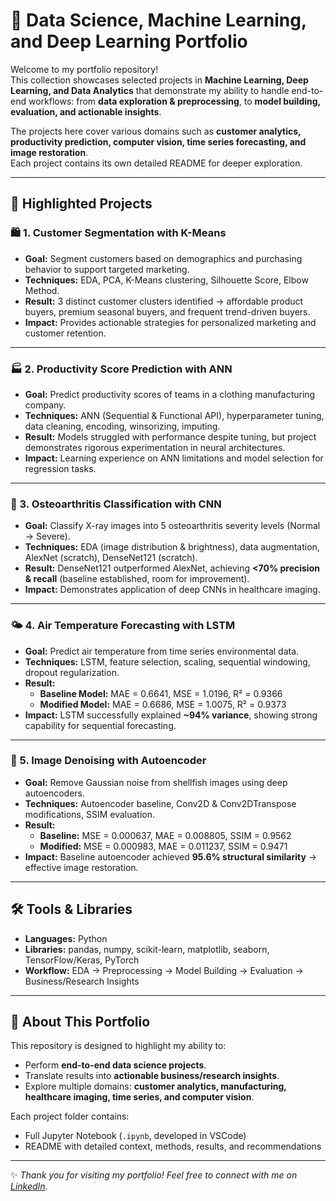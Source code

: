 # 📂 Data Science, Machine Learning, and Deep Learning Portfolio
Welcome to my portfolio repository!  
This collection showcases selected projects in **Machine Learning, Deep Learning, and Data Analytics** that demonstrate my ability to handle end-to-end workflows: from **data exploration & preprocessing**, to **model building, evaluation, and actionable insights**.  

The projects here cover various domains such as **customer analytics, productivity prediction, computer vision, time series forecasting, and image restoration**.  
Each project contains its own detailed README for deeper exploration.

---

## 🚀 Highlighted Projects

### 🛍️ 1. Customer Segmentation with K-Means
- **Goal:** Segment customers based on demographics and purchasing behavior to support targeted marketing.  
- **Techniques:** EDA, PCA, K-Means clustering, Silhouette Score, Elbow Method.  
- **Result:** 3 distinct customer clusters identified → affordable product buyers, premium seasonal buyers, and frequent trend-driven buyers.  
- **Impact:** Provides actionable strategies for personalized marketing and customer retention.

---

### 🏭 2. Productivity Score Prediction with ANN
- **Goal:** Predict productivity scores of teams in a clothing manufacturing company.  
- **Techniques:** ANN (Sequential & Functional API), hyperparameter tuning, data cleaning, encoding, winsorizing, imputing.  
- **Result:** Models struggled with performance despite tuning, but project demonstrates rigorous experimentation in neural architectures.  
- **Impact:** Learning experience on ANN limitations and model selection for regression tasks.

---

### 🦴 3. Osteoarthritis Classification with CNN
- **Goal:** Classify X-ray images into 5 osteoarthritis severity levels (Normal → Severe).  
- **Techniques:** EDA (image distribution & brightness), data augmentation, AlexNet (scratch), DenseNet121 (scratch).  
- **Result:** DenseNet121 outperformed AlexNet, achieving **<70% precision & recall** (baseline established, room for improvement).  
- **Impact:** Demonstrates application of deep CNNs in healthcare imaging.

---

### 🌤️ 4. Air Temperature Forecasting with LSTM
- **Goal:** Predict air temperature from time series environmental data.  
- **Techniques:** LSTM, feature selection, scaling, sequential windowing, dropout regularization.  
- **Result:**  
  - **Baseline Model:** MAE = 0.6641, MSE = 1.0196, R² = 0.9366  
  - **Modified Model:** MAE = 0.6686, MSE = 1.0075, R² = 0.9373  
- **Impact:** LSTM successfully explained **~94% variance**, showing strong capability for sequential forecasting.

---

### 🐚 5. Image Denoising with Autoencoder
- **Goal:** Remove Gaussian noise from shellfish images using deep autoencoders.  
- **Techniques:** Autoencoder baseline, Conv2D & Conv2DTranspose modifications, SSIM evaluation.  
- **Result:**  
  - **Baseline:** MSE = 0.000637, MAE = 0.008805, SSIM = 0.9562  
  - **Modified:** MSE = 0.000983, MAE = 0.011237, SSIM = 0.9471  
- **Impact:** Baseline autoencoder achieved **95.6% structural similarity** → effective image restoration.

---

## 🛠️ Tools & Libraries
- **Languages:** Python  
- **Libraries:** pandas, numpy, scikit-learn, matplotlib, seaborn, TensorFlow/Keras, PyTorch  
- **Workflow:** EDA → Preprocessing → Model Building → Evaluation → Business/Research Insights

---

## 📌 About This Portfolio
This repository is designed to highlight my ability to:
- Perform **end-to-end data science projects**.  
- Translate results into **actionable business/research insights**.  
- Explore multiple domains: **customer analytics, manufacturing, healthcare imaging, time series, and computer vision**.  

Each project folder contains:
- Full Jupyter Notebook (`.ipynb`, developed in VSCode)  
- README with detailed context, methods, results, and recommendations  

---
✨ *Thank you for visiting my portfolio! Feel free to connect with me on [LinkedIn](https://www.linkedin.com/in/johensen-charles/).*  
